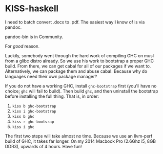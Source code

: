 # KISS-haskell

I need to batch convert .docx to .pdf. The easiest way I know of is via pandoc. 

pandoc-bin is in Community. 

For *good* reason. 

Luckily, somebody went through the hard work of compiling GHC on musl from a glibc distro already. So we use his work to bootstrap a proper GHC build. From there, we can get cabal for all of our packages if we want to. Alternatively, we can package them and abuse cabal. Because why do languages need their own package manager? 


If you do not have a working GHC, install `ghc-bootstrap` first (you'll have no choice; `ghc` will fail to build). Then build `ghc`, and then uninstall the bootstrap before installing the full thing. That is, in order:
1. `kiss b ghc-bootstrap`
2. `kiss i ghc-bootstrap`
3. `kiss b ghc`
4. `kiss r ghc-bootsrap`
5. `kiss i ghc`

The first two steps will take almost no time. Because we use an llvm-perf build of GHC, it takes far longer. On my 2014 Macbook Pro (2.6Ghz i5, 8GB DDR3), upwards of 4 hours. Have fun!

